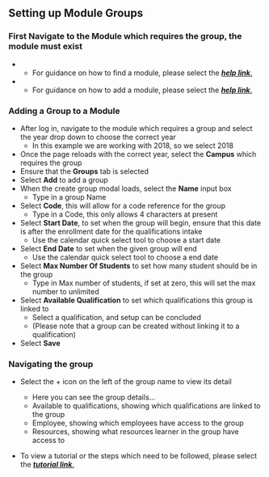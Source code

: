 ## **Setting up Module Groups**

### **First Navigate to the Module which requires the group, the module must exist**
- - For guidance on how to find a module, please select the [**_help link_**.](http://help.studentmanager.co.za/en/latest/Modules/findingmodules/)

- - For guidance on how to add a module, please select the [**_help link_**.](http://help.studentmanager.co.za/en/latest/Modules/addamodule/)


### **Adding a Group to a Module**
- After log in, navigate to the module which requires a group and select the year drop down to choose the correct year
	- In this example we are working with 2018, so we select 2018
- Once the page reloads with the correct year, select the **Campus** which requires the group
- Ensure that the **Groups** tab is selected
- Select **Add** to add a group
- When the create group modal loads, select the **Name** input box
	- Type in a group Name
- Select **Code**, this will allow for a code reference for the group
	- Type in a Code, this only allows 4 characters at present
- Select **Start Date**, to set when the group will begin, ensure that this date is after the enrollment date for the qualifications intake
	- Use the calendar quick select tool to choose a start date
- Select **End Date** to set when the given group will end
	- Use the calendar quick select tool to choose a end date
- Select **Max Number Of Students** to set how many student should be in the group
	- Type in Max number of students, if set at zero, this will set the max number to unlimited
- Select **Available Qualification** to set which qualifications this group is linked to
	- Select a qualification, and setup can be concluded
	- (Please note that a group can be created without linking it to a qualification)
- Select **Save**

### **Navigating the group**
- Select the + icon on the left of the group name to view its detail
	- Here you can see the group details...
	- Available to qualifications, showing which qualifications are linked to the group
	- Employee, showing which employees have access to the group
	- Resources, showing what resources learner in the group have access to

- To view a tutorial or the steps which need to be followed, please select the [**_tutorial link_**.](https://www.iorad.com/player/117330/Adding-A-Group-to-A-Module)





